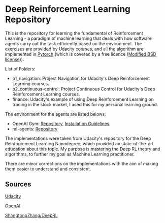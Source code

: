 # Deep Reinforcement Learning Repository

This is the repository for learning the fundamental of Reinforcement Learning - a paradigm of machine learning that deals with how software agents carry out the task efficiently based on the environment. 
The exercises are provided by Udacity courses, and all the algorithm are implemented in [Pytorch](https://pytorch.org/) (which is covered by a free licence ([Modified BSD license](https://en.wikipedia.org/wiki/BSD_licenses#3-clause))). 

List of Folders:
- p1_navigation: Project Navigation for Udacity's Deep Reinforcement Learning courses.
- p2_continuous-control: Project Continuous Control for Udacity's Deep Reinforcement Learning courses.
- finance: Udacity's example of using Deep Reinforcement Learning on trading in the stock market, I used this for my personal learning ground.


The environment for the agents are listed belows:
- OpenAI Gym: [Repository](https://github.com/openai/gym), [Installation Guidelines](https://medium.com/@sayanmndl21/install-openai-gym-with-box2d-and-mujoco-in-windows-10-e25ee9b5c1d5)
- ml-agents: [Repository](https://github.com/Unity-Technologies/ml-agents/tree/master/ml-agents)


The implementations were taken from Udacity's repository for the Deep Reinforcement Learning Nanodegree, which provided an state-of-the-art education about this topic. My purpose is mastering the Deep RL theory and algorithms, to further my goal as Machine Learning practitioner. 

There are minor corrections on the implementations with the aim of making them easier to understand and consistent.

## Sources
[Udacity](https://github.com/udacity/deep-reinforcement-learning)

[OpenAI](https://gym.openai.com/)

[ShangtongZhang/DeepRL](https://github.com/ShangtongZhang/reinforcement-learning-an-introduction)
